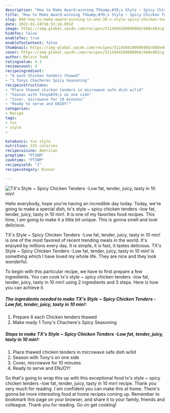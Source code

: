 ```yaml
---
description: "How to Make Award-winning TX&amp;#39;s Style ~ Spicy Chicken Tenders -Low fat, tender, juicy, tasty in 10 min!"
title: "How to Make Award-winning TX&amp;#39;s Style ~ Spicy Chicken Tenders -Low fat, tender, juicy, tasty in 10 min!"
slug: 660-how-to-make-award-winning-tx-and-39-s-style-spicy-chicken-tenders-low-fat-tender-juicy-tasty-in-10-min
date: 2022-01-24T16:53:24.055Z
image: https://img-global.cpcdn.com/recipes/5114504109096960/680x482cq70/txs-style-spicy-chicken-tenders-low-fat-tender-juicy-tasty-in-10-min-recipe-main-photo.jpg
hideToc: false
enableToc: true
enableTocContent: false
thumbnail: https://img-global.cpcdn.com/recipes/5114504109096960/680x482cq70/txs-style-spicy-chicken-tenders-low-fat-tender-juicy-tasty-in-10-min-recipe-main-photo.jpg
cover: https://img-global.cpcdn.com/recipes/5114504109096960/680x482cq70/txs-style-spicy-chicken-tenders-low-fat-tender-juicy-tasty-in-10-min-recipe-main-photo.jpg
author: Melvin Todd
ratingvalue: 4.3
reviewcount: 4
recipeingredient:
- "6 each Chicken tenders thawed"
- "1 Tonys Chacheres Spicy Seasoning"
recipeinstructions:
- "Place thawed chicken tenders in microwave safe dish w/lid"
- "Season with Tony&#39;s on one side"
- "Cover, microwave for 10 minutes"
- "Ready to serve and ENJOY!"
categories:
- Recipe
tags:
- txs
- style
- 

katakunci: txs style  
nutrition: 225 calories
recipecuisine: American
preptime: "PT26M"
cooktime: "PT38M"
recipeyield: "2"
recipecategory: Dinner

---
```



![TX&#39;s Style ~ Spicy Chicken Tenders -Low fat, tender, juicy, tasty in 10 min!](https://img-global.cpcdn.com/recipes/5114504109096960/680x482cq70/txs-style-spicy-chicken-tenders-low-fat-tender-juicy-tasty-in-10-min-recipe-main-photo.jpg)

Hello everybody, hope you're having an incredible day today. Today, we're going to make a special dish, tx&#39;s style ~ spicy chicken tenders -low fat, tender, juicy, tasty in 10 min!. It is one of my favorites food recipes. This time, I am going to make it a little bit unique. This is gonna smell and look delicious.



TX&#39;s Style ~ Spicy Chicken Tenders -Low fat, tender, juicy, tasty in 10 min! is one of the most favored of recent trending meals in the world. It's enjoyed by millions every day. It is simple, it is fast, it tastes delicious. TX&#39;s Style ~ Spicy Chicken Tenders -Low fat, tender, juicy, tasty in 10 min! is something which I have loved my whole life. They are nice and they look wonderful.


To begin with this particular recipe, we have to first prepare a few ingredients. You can cook tx&#39;s style ~ spicy chicken tenders -low fat, tender, juicy, tasty in 10 min! using 2 ingredients and 3 steps. Here is how you can achieve it.

<!--inarticleads1-->

##### The ingredients needed to make TX&#39;s Style ~ Spicy Chicken Tenders -Low fat, tender, juicy, tasty in 10 min!:

1. Prepare 6 each Chicken tenders thawed
1. Make ready 1 Tony&#39;s Chachere&#39;s Spicy Seasoning




<!--inarticleads2-->

##### Steps to make TX&#39;s Style ~ Spicy Chicken Tenders -Low fat, tender, juicy, tasty in 10 min!:

1. Place thawed chicken tenders in microwave safe dish w/lid
1. Season with Tony&#39;s on one side
1. Cover, microwave for 10 minutes
1. Ready to serve and ENJOY!



So that's going to wrap this up with this exceptional food tx&#39;s style ~ spicy chicken tenders -low fat, tender, juicy, tasty in 10 min! recipe. Thank you very much for reading. I am confident you can make this at home. There's gonna be more interesting food at home recipes coming up. Remember to bookmark this page on your browser, and share it to your family, friends and colleague. Thank you for reading. Go on get cooking!

